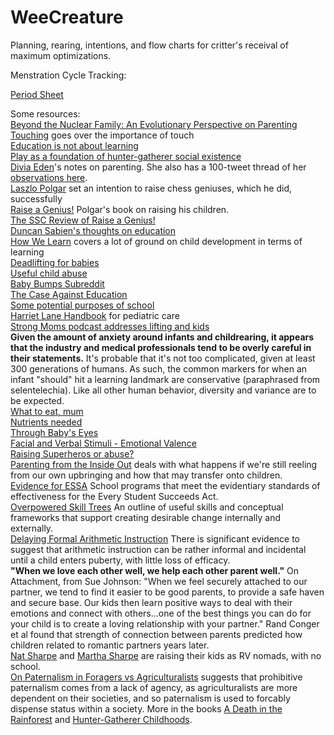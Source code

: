 # WeeCreature
Planning, rearing, intentions, and flow charts for critter's receival of maximum optimizations.

Menstration Cycle Tracking:

[Period Sheet](https://docs.google.com/spreadsheets/d/1MH-w-7wf6tsY6U3xo4c1c-DQ-ruJZNJV6rK8kFHOEwA/edit?usp=sharing)

Some resources:  
[Beyond the Nuclear Family: An Evolutionary Perspective on Parenting](https://researchonline.lshtm.ac.uk/id/eprint/2533959/11/Parenting%20COP_revised_inclfigs-1.pdf)  
[Touching](https://www.goodreads.com/book/show/355323.Touching) goes over the importance of touch  
[Education is not about learning](https://www.gwern.net/education-is-not-about-learning)  
[Play as a foundation of hunter-gatherer social existence](https://files.eric.ed.gov/fulltext/EJ1069037.pdf)  
[Divia Eden](https://parentingtheoryandpractice.tumblr.com/)'s notes on parenting. She also has a 100-tweet thread of her [observations here](https://mobile.twitter.com/diviacaroline/status/1206330350118547458).  
[Laszlo Polgar](https://en.wikipedia.org/wiki/L%C3%A1szl%C3%B3_Polg%C3%A1r) set an intention to raise chess geniuses, which he did, successfully  
[Raise a Genius!](https://slatestarcodex.com/Stuff/genius.pdf) Polgar's book on raising his children.  
[The SSC Review of Raise a Genius!](https://slatestarcodex.com/2017/07/31/book-review-raise-a-genius/)  
[Duncan Sabien's thoughts on education](https://medium.com/@ThingMaker/educ-101-axioms-f1cba0c85794#.rsibufxr6)  
[How We Learn](https://www.goodreads.com/book/show/46064083-how-we-learn) covers a lot of ground on child development in terms of learning    
[Deadlifting for babies](https://twitter.com/diviacaroline/status/1313286337647140864?s=20)  
[Useful child abuse](https://www.gwern.net/on-really-trying#useful-child-abuse)  
[Baby Bumps Subreddit](https://www.reddit.com/r/BabyBumps/wiki/index#wiki_common_questions_and_concerns)  
[The Case Against Education](https://press.princeton.edu/books/hardcover/9780691174655/the-case-against-education)  
[Some potential purposes of school](https://www.overcomingbias.com/2010/06/school-attitudes.html)  
[Harriet Lane Handbook](https://www.elsevier.com/books/the-harriet-lane-handbook/the-johns-hopkins-hospital/978-0-323-67407-2) for pediatric care    
[Strong Moms podcast addresses lifting and kids](https://barbell-logic.com/strong-moms-series/)  
**Given the amount of anxiety around infants and childrearing, it appears that the industry and medical professionals tend to be overly careful in their statements.** It's probable that it's not too complicated, given at least 300 generations of humans. As such, the common markers for when an infant "should" hit a learning landmark are conservative (paraphrased from selentelechia). Like all other human behavior, diversity and variance are to be expected.  
[What to eat, mum](https://www.fhcsd.org/prenatal-care/what-to-eat-during-pregnancy/)\
[Nutrients needed](https://www.whattoexpect.com/pregnancy/diet/pregnancy-nutrition-chart/)\
[Through Baby's Eyes](https://www.ncbi.nlm.nih.gov/pmc/articles/PMC5429397/)\
[Facial and Verbal Stimuli - Emotional Valence](https://www.ncbi.nlm.nih.gov/pmc/articles/PMC6676801/)\
[Raising Superheros or abuse?](http://www.idoportal.com/blog)  
[Parenting from the Inside Out](https://www.goodreads.com/book/show/25343.Parenting_From_the_Inside_Out) deals with what happens if we're still reeling from our own upbringing and how that may transfer onto children.  
[Evidence for ESSA](https://www.evidenceforessa.org/) School programs that meet the evidentiary standards of effectiveness for the Every Student Succeeds Act.  
[Overpowered Skill Trees](https://docs.google.com/document/d/1ZqsNSY7xSELjdRI9IQsh1wX_QXfUD74UwmKyqw48CXw/edit?usp=drivesdk) An outline of useful skills and conceptual frameworks that support creating desirable change internally and externally.  
[Delaying Formal Arithmetic Instruction](https://www.triviumpursuit.com/articles/research_on_teaching_math.php) There is significant evidence to suggest that arithmetic instruction can be rather informal and incidental until a child enters puberty, with little loss of efficacy.  
**"When we love each other well, we help each other parent well."** On Attachment, from Sue Johnson: "When we feel securely attached to our partner, we tend to find it easier to be good parents, to provide a safe haven and secure base. Our kids then learn positive ways to deal with their emotions and connect with others...one of the best things you can do for your child is to create a loving relationship with your partner." Rand Conger et al found that strength of connection between parents predicted how children related to romantic partners years later.  
[Nat Sharpe](http://natsharpe.com/) and [Martha Sharpe](https://www.marthacodes.com/) are raising their kids as RV nomads, with no school.  
[On Paternalism in Foragers vs Agriculturalists](https://www.overcomingbias.com/2019/08/explaining-paternalism.html) suggests that prohibitive paternalism comes from a lack of agency, as agriculturalists are more dependent on their societies, and so paternalism is used to forcably dispense status within a society. More in the books [A Death in the Rainforest](https://www.washingtonpost.com/outlook/as-a-language-dies-who-will-mourn-should-anyone/2019/08/08/82758330-9ccc-11e9-9ed4-c9089972ad5a_story.html) and [Hunter-Gatherer Childhoods](https://books.google.com.br/books?id=8CExDwAAQBAJ&pg=PT351&lpg=PT351&redir_esc=y#v=onepage&q&f=false).  
